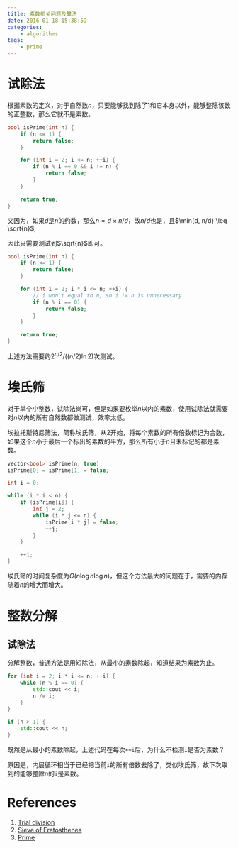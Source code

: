 ```yaml
---
title: 素数相关问题及算法
date: 2016-01-18 15:38:59
categories:
    - algorithms
tags:
    - prime
---
```


# 试除法

根据素数的定义，对于自然数$n$，只要能够找到除了1和它本身以外，能够整除该数的正整数，那么它就不是素数。

```cpp
bool isPrime(int n) {
    if (n <= 1) {
        return false;
    }

    for (int i = 2; i <= n; ++i) {
        if (n % i == 0 && i != n) {
            return false;
        }
    }

    return true;
}
```

又因为，如果$d$是$n$的约数，那么$n=d \times n/d$，故$n/d$也是，且$\min{d, n/d} \leq \sqrt{n}$,

因此只需要测试到$\sqrt{n}$即可。

```cpp
bool isPrime(int n) {
    if (n <= 1) {
        return false;
    }

    for (int i = 2; i * i <= n; ++i) {
        // i won't equal to n, so i != n is unnecessary.
        if (n % i == 0) {
            return false;
        }
    }

    return true;
}
```

上述方法需要约$2^{n/2}/((n/2)\ln 2)$次测试。

# 埃氏筛

对于单个小整数，试除法尚可，但是如果要枚举$n$以内的素数，使用试除法就需要对$n$以内的所有自然数都做测试，效率太低。

埃拉托斯特尼筛法，简称埃氏筛，从2开始，将每个素数的所有倍数标记为合数，如果这个$n$小于最后一个标出的素数的平方，那么所有小于$n$且未标记的都是素数。

```cpp
vector<bool> isPrime(n, true);
isPrime[0] = isPrime[1] = false;

int i = 0;

while (i * i < n) {
    if (isPrime[i]) {
        int j = 2;
        while (i * j <= n) {
            isPrime[i * j] = false;
            ++j;
        }
    }

    ++i;
}
```

埃氏筛的时间复杂度为$O(n\log n \log n)$，但这个方法最大的问题在于，需要的内存随着$n$的增大而增大。

# 整数分解

## 试除法

分解整数，普通方法是用短除法，从最小的素数除起，知道结果为素数为止。

```cpp
for (int i = 2; i * i <= n; ++i) {
    while (n % i == 0) {
        std::cout << i;
        n /= i;
    }
}

if (n > 1) {
    std::cout << n;
}
```

既然是从最小的素数除起，上述代码在每次`++i`后，为什么不检测`i`是否为素数？

原因是，内层循环相当于已经把当前`i`的所有倍数去除了，类似埃氏筛，故下次取到的能够整除$n$的`i`是素数。

# References

1. [Trial division](https://en.wikipedia.org/wiki/Trial_division)
2. [Sieve of Eratosthenes](https://en.wikipedia.org/wiki/Sieve_of_Eratosthenes)
3. [Prime](http://algorithm.yuanbin.me/zh-hans/basics_algorithm/math/prime.html)

